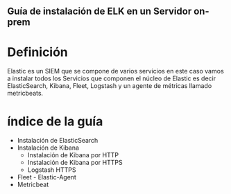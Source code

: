 ## Guía de instalación de ELK en un Servidor on-prem

# Definición

Elastic es un SIEM que se compone de varios servicios en este caso vamos a instalar todos los Servicios que componen el núcleo de Elastic es decir ElasticSearch, Kibana, Fleet, Logstash y un agente de métricas llamado metricbeats.

# índice de la guía


- Instalación de ElasticSearch
- Instalación de Kibana
    - Instalación de Kibana por HTTP
    - Instalación de Kibana por HTTPS
    - Logstash HTTPS
 - Fleet - Elastic-Agent
 - Metricbeat
